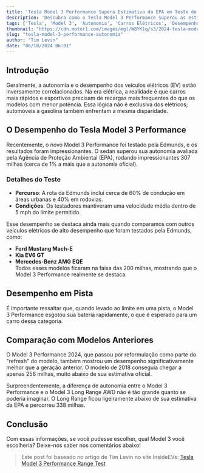 ```yaml
---
title: 'Tesla Model 3 Performance Supera Estimativa da EPA em Teste de Autonomia'
description: 'Descubra como o Tesla Model 3 Performance superou as estimativas da EPA em testes de autonomia, demonstrando eficiência e desempenho surpreendentes.'
tags: ['Tesla', 'Model 3', 'Autonomia', 'Carros Elétricos', 'Desempenho']
thumbnail: "https://cdn.motor1.com/images/mgl/W8YK1q/s3/2024-tesla-model-3-performance.jpg"
slug: "tesla-model-3-performance-autonomia"
author: "Tim Levin"
date: "06/10/2024 06:01"
---
```


## Introdução

Geralmente, a autonomia e o desempenho dos veículos elétricos (EV) estão inversamente correlacionados. Na era elétrica, a realidade é que carros mais rápidos e esportivos precisam de recargas mais frequentes do que os modelos com menor potência. Essa lógica não é exclusiva dos elétricos; automóveis a gasolina também enfrentam a mesma disparidade.

## O Desempenho do Tesla Model 3 Performance

Recentemente, o novo Model 3 Performance foi testado pela Edmunds, e os resultados foram impressionantes. O sedan superou sua autonomia avaliada pela Agência de Proteção Ambiental (EPA), rodando impressionantes 307 milhas (cerca de 1% a mais que a autonomia oficial).

### Detalhes do Teste
- **Percurso**: A rota da Edmunds inclui cerca de 60% de condução em áreas urbanas e 40% em rodovias.
- **Condições**: Os testadores mantiveram uma velocidade média dentro de 5 mph do limite permitido.

Esse desempenho se destaca ainda mais quando comparamos com outros veículos elétricos de alto desempenho que foram testados pela Edmunds, como:
- **Ford Mustang Mach-E**
- **Kia EV6 GT**
- **Mercedes-Benz AMG EQE**  
Todos esses modelos ficaram na faixa das 200 milhas, mostrando que o Model 3 Performance realmente se destaca.

## Desempenho em Pista

É importante ressaltar que, quando levado ao limite em uma pista, o Model 3 Performance esgotou sua bateria rapidamente, o que é esperado para um carro dessa categoria.

## Comparação com Modelos Anteriores

O Model 3 Performance 2024, que passou por reformulação como parte do "refresh" do modelo, também mostrou um desempenho significativamente melhor que a geração anterior. O modelo de 2018 conseguia chegar a apenas 256 milhas, muito abaixo de sua estimativa oficial.

Surpreendentemente, a diferença de autonomia entre o Model 3 Performance e o Model 3 Long Range AWD não é tão grande quanto se poderia imaginar. O Long Range ficou ligeiramente abaixo de sua estimativa da EPA e percorreu 338 milhas.

## Conclusão

Com essas informações, se você pudesse escolher, qual Model 3 você escolheria? 
Deixe-nos saber nos comentários abaixo!

> Este post foi baseado no artigo de Tim Levin no site InsideEVs: [Tesla Model 3 Performance Range Test](https://insideevs.com/news/736241/tesla-model-3-performance-range/)
